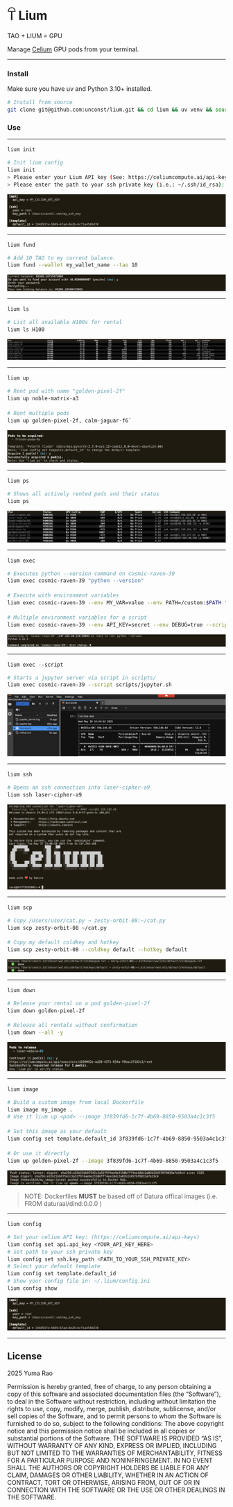 # 𓋼 Lium 

TAO + LIUM = GPU

Manage [Celium](https://celiumcompute.ai) GPU pods from your terminal.

---
### Install 
Make sure you have uv and Python 3.10+ installed.
```bash
# Install from source
git clone git@github.com:unconst/lium.git && cd lium && uv venv && source .venv/bin/activate && uv pip install -e .
```

### Use


---
`lium init` 
```bash
# Init lium config
lium init
> Please enter your Lium API key (See: https://celiumcompute.ai/api-keys): ...
> Please enter the path to your ssh private key (i.e.: ~/.ssh/id_rsa): ...
```
![Lium config show](assets/liumconfigshow.png)

---
`lium fund` 
```bash
# Add 10 TAO to my current balance.
lium fund --wallet my_wallet_name --tao 10
```
![Lium fund](assets/liumfund.png)

---
`lium ls` 
```bash
# List all available H100s for rental
lium ls H100
```
![Lium ls H100](assets/liumls.png)

---
`lium up`
```bash
# Rent pod with name "golden-pixel-2f"
lium up noble-matrix-a3

# Rent multiple pods
lium up golden-pixel-2f, calm-jaguar-f6`
```
![Lium up](assets/liumuppod.png)

---
`lium ps`
```bash
# Shows all actively rented pods and their status
lium ps
```
![Lium ps](assets/liumps.png)

---
`lium exec`
```bash
# Executes python --version command on cosmic-raven-39
lium exec cosmic-raven-39 "python --version"

# Execute with environment variables
lium exec cosmic-raven-39 --env MY_VAR=value --env PATH=/custom:$PATH "python script.py"

# Multiple environment variables for a script
lium exec cosmic-raven-39 --env API_KEY=secret --env DEBUG=true --script scripts/app.sh
```
![lium exec](assets/liumexec.png)

---
`lium exec --script`

```bash
# Starts a jupyter server via script in scripts/
lium exec cosmic-raven-39 --script scripts/jupyter.sh
```
![lium exec](assets/jupyter.png)

---
`lium ssh`
```bash
# Opens an ssh connection into laser-cipher-a9
lium ssh laser-cipher-a9
```
![lium ssh](assets/liumssh.png)

---
`lium scp`
```bash
# Copy /Users/user/cat.py → zesty-orbit-08:~/cat.py
lium scp zesty-orbit-08 ~/cat.py

# Copy my default coldkey and hotkey
lium scp zesty-orbit-08 --coldkey default --hotkey default
```
![lium exec](assets/liumscp.png)

---
`lium down`
```bash
# Release your rental on a pod golden-pixel-2f
lium down golden-pixel-2f

# Release all rentals without confirmation
lium down --all -y
```
![lium down](assets/liumdown.png)

---
`lium image`
```bash
# Build a custom image from local Dockerfile 
lium image my_image .
# Use it lium up <pod> --image 3f839fd6-1c7f-4b69-8850-9503a4c1c3f5

# Set this image as your default
lium config set template.default_id 3f839fd6-1c7f-4b69-8850-9503a4c1c3f5

# Or use it directly
lium up golden-pixel-2f --image 3f839fd6-1c7f-4b69-8850-9503a4c1c3f5
```
![Lium image](assets/liumimage.png)
> NOTE: Dockerfiles **MUST** be based off of Datura offical images (i.e. FROM daturaai/dind:0.0.0 )

---
`lium config`
```bash
# Set your celium API key: (https://celiumcompute.ai/api-keys)
lium config set api.api_key <YOUR_API_KEY_HERE> 
# Set path to your ssh private key
lium config set ssh.key_path <PATH_TO_YOUR_SSH_PRIVATE_KEY>
# Select your default template
lium config set template.default_id 
# Show your config file in: ~/.lium/config.ini 
lium config show
```
![Lium config show](assets/liumconfigshow.png)

---
## License

2025 Yuma Rao

Permission is hereby granted, free of charge, to any person obtaining a copy of this software and associated documentation files (the “Software”), to deal in the Software without restriction, including without limitation the rights to use, copy, modify, merge, publish, distribute, sublicense, and/or sell copies of the Software, and to permit persons to whom the Software is furnished to do so, subject to the following conditions:
The above copyright notice and this permission notice shall be included in all copies or substantial portions of the Software.
THE SOFTWARE IS PROVIDED “AS IS”, WITHOUT WARRANTY OF ANY KIND, EXPRESS OR IMPLIED, INCLUDING BUT NOT LIMITED TO THE WARRANTIES OF MERCHANTABILITY, FITNESS FOR A PARTICULAR PURPOSE AND NONINFRINGEMENT. IN NO EVENT SHALL THE AUTHORS OR COPYRIGHT HOLDERS BE LIABLE FOR ANY CLAIM, DAMAGES OR OTHER LIABILITY, WHETHER IN AN ACTION OF CONTRACT, TORT OR OTHERWISE, ARISING FROM, OUT OF OR IN CONNECTION WITH THE SOFTWARE OR THE USE OR OTHER DEALINGS IN THE SOFTWARE.
